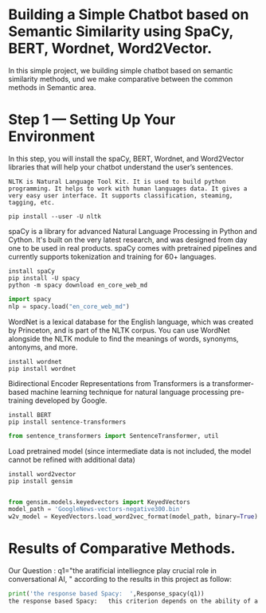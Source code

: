 # Building a Simple Chatbot based on Semantic Similarity using SpaCy, BERT, Wordnet, Word2Vector.

In this simple project, we building simple chatbot based on semantic similarity methods, und we make comparative between the common methods in Semantic  area.
# Step 1 — Setting Up Your Environment
In this step, you will install the spaCy, BERT, Wordnet, and Word2Vector libraries that will help your chatbot understand the user’s sentences.
```
NLTK is Natural Language Tool Kit. It is used to build python programming. It helps to work with human languages data. It gives a very easy user interface. It supports classification, steaming, tagging, etc.

pip install --user -U nltk
```

spaCy is a library for advanced Natural Language Processing in Python and Cython. It's built on the very latest research, and was designed from day one to be used in real products. spaCy comes with pretrained pipelines and currently supports tokenization and training for 60+ languages.
```
install spaCy
pip install -U spacy
python -m spacy download en_core_web_md
```
```python
import spacy
nlp = spacy.load("en_core_web_md")
```

WordNet is a lexical database for the English language, which was created by Princeton, and is part of the NLTK corpus. You can use WordNet alongside the NLTK module to find the meanings of words, synonyms, antonyms, and more.
```
install wordnet
pip install wordnet
```
Bidirectional Encoder Representations from Transformers is a transformer-based machine learning technique for natural language processing pre-training developed by Google. 
```
install BERT
pip install sentence-transformers
```

```python
from sentence_transformers import SentenceTransformer, util
```
Load pretrained model (since intermediate data is not included, the model cannot be refined with additional data)
```
install word2vector
pip install gensim
```
```python

from gensim.models.keyedvectors import KeyedVectors
model_path = 'GoogleNews-vectors-negative300.bin'
w2v_model = KeyedVectors.load_word2vec_format(model_path, binary=True)

```
# Results of Comparative Methods.
Our Question : q1="the aratificial intelliegnce play crucial role in conversational AI, "
according to the results in this project as follow:
```python
print('the response based Spacy:  ',Response_spacy(q1))
the response based Spacy:   this criterion depends on the ability of a computer program to impersonate a human in a real-time written conversation with a human judge, sufficiently well that the judge is unable to distinguish reliablyon the basis of the conversational content alonebetween the program and a real human.
```



